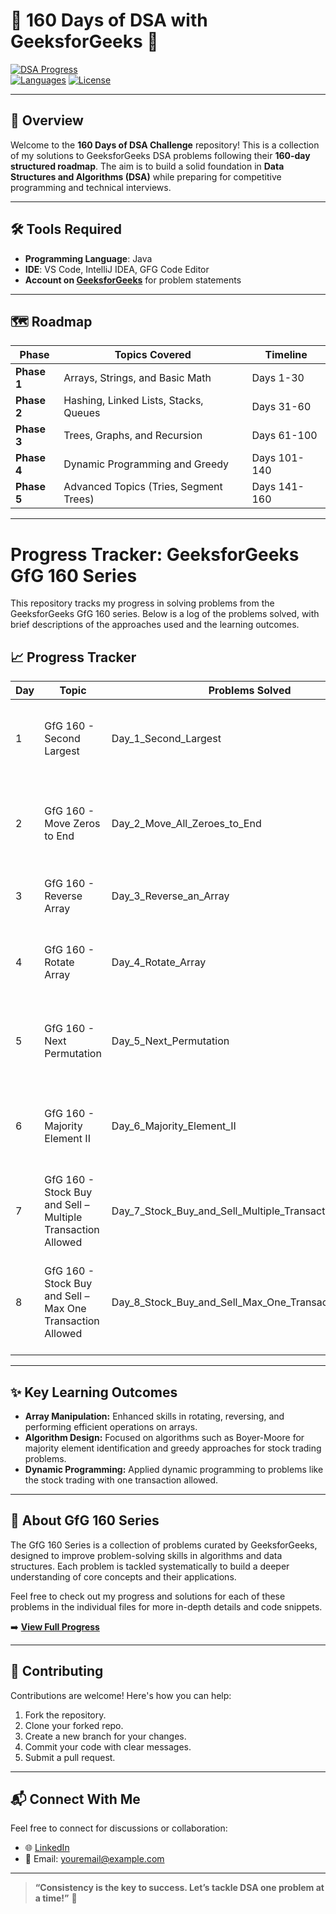 # 🌟 160 Days of DSA with GeeksforGeeks 🚀  

[![DSA Progress](https://img.shields.io/badge/DSA-Progress-green)](#)  
[![Languages](https://img.shields.io/badge/Language-Java-blue)](#)
[![License](https://img.shields.io/github/license/amitkumardemo/160-days-of-dsa)](#)

---

## 📌 **Overview**

Welcome to the **160 Days of DSA Challenge** repository! This is a collection of my solutions to GeeksforGeeks DSA problems following their **160-day structured roadmap**. The aim is to build a solid foundation in **Data Structures and Algorithms (DSA)** while preparing for competitive programming and technical interviews.

---

## 🛠️ **Tools Required**

- **Programming Language**: Java 
- **IDE**: VS Code, IntelliJ IDEA, GFG Code Editor 
- **Account on [GeeksforGeeks](https://www.geeksforgeeks.org/user/lbgofficicwfy/)** for problem statements  

---

## 🗺️ **Roadmap**

| **Phase**          | **Topics Covered**                  | **Timeline**       |  
|---------------------|-------------------------------------|--------------------|  
| **Phase 1**        | Arrays, Strings, and Basic Math     | Days 1-30          |  
| **Phase 2**        | Hashing, Linked Lists, Stacks, Queues | Days 31-60         |  
| **Phase 3**        | Trees, Graphs, and Recursion        | Days 61-100        |  
| **Phase 4**        | Dynamic Programming and Greedy      | Days 101-140       |  
| **Phase 5**        | Advanced Topics (Tries, Segment Trees) | Days 141-160       |  

---
# Progress Tracker: GeeksforGeeks GfG 160 Series

This repository tracks my progress in solving problems from the GeeksforGeeks GfG 160 series. Below is a log of the problems solved, with brief descriptions of the approaches used and the learning outcomes.

## 📈 **Progress Tracker**

| **Day** | **Topic**                                     | **Problems Solved**                      | **Notes/Comments**                                                                                        |
|---------|-----------------------------------------------|------------------------------------------|-----------------------------------------------------------------------------------------------------------|
| 1       | GfG 160 - Second Largest                      | Day_1_Second_Largest                     | Solved the problem of finding the second largest element in an array.                                      |
| 2       | GfG 160 - Move Zeros to End                   | Day_2_Move_All_Zeroes_to_End             | Implemented moving all zeroes to the end of the array without changing the relative order of other elements.|
| 3       | GfG 160 - Reverse Array                       | Day_3_Reverse_an_Array                   | Reversed the array in-place without using extra space.                                                     |
| 4       | GfG 160 - Rotate Array                        | Day_4_Rotate_Array                       | Learned and implemented array rotation by `d` elements, utilizing an efficient O(n) approach.              |
| 5       | GfG 160 - Next Permutation                     | Day_5_Next_Permutation                    | Implemented next lexicographical permutation of an array using a systematic approach.                     |
| 6       | GfG 160 - Majority Element II                 | Day_6_Majority_Element_II                | Identified elements appearing more than `n/3` times in an array using the Boyer-Moore Voting Algorithm.    |
| 7       | GfG 160 - Stock Buy and Sell – Multiple Transaction Allowed | Day_7_Stock_Buy_and_Sell_Multiple_Transaction_Allowed | Maximized profit by performing multiple buy and sell operations using a greedy approach.                    |
| 8       | GfG 160 - Stock Buy and Sell – Max One Transaction Allowed | Day_8_Stock_Buy_and_Sell_Max_One_Transaction_Allowed | Implemented a solution to maximize profit with at most one buy and sell transaction using dynamic programming. |

---

## ✨ **Key Learning Outcomes**

- **Array Manipulation:** Enhanced skills in rotating, reversing, and performing efficient operations on arrays.
- **Algorithm Design:** Focused on algorithms such as Boyer-Moore for majority element identification and greedy approaches for stock trading problems.
- **Dynamic Programming:** Applied dynamic programming to problems like the stock trading with one transaction allowed.

---

## 📜 **About GfG 160 Series**

The GfG 160 Series is a collection of problems curated by GeeksforGeeks, designed to improve problem-solving skills in algorithms and data structures. Each problem is tackled systematically to build a deeper understanding of core concepts and their applications.

Feel free to check out my progress and solutions for each of these problems in the individual files for more in-depth details and code snippets.

                    




➡️ **[View Full Progress](https://www.geeksforgeeks.org/user/lbgofficicwfy/)**

---

## 🤝 **Contributing**

Contributions are welcome! Here's how you can help:  
1. Fork the repository.  
2. Clone your forked repo.  
3. Create a new branch for your changes.  
4. Commit your code with clear messages.  
5. Submit a pull request.  

---



## 📬 **Connect With Me**

Feel free to connect for discussions or collaboration:  
- 🌐 [LinkedIn](https://www.linkedin.com/in/amit-kumar-686196225/)  
- 📧 Email: [youremail@example.com](mailto:amitk25783@gmail.com)  

---

> **“Consistency is the key to success. Let’s tackle DSA one problem at a time!”** 🌟
